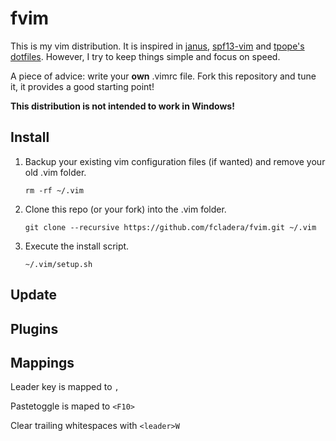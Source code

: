 # fvim

This is my vim distribution. It is inspired in [janus](https://github.com/carlhuda/janus),
[spf13-vim](https://github.com/spf13/spf13-vim) and [tpope's dotfiles](https://github.com/tpope/tpope).
However, I try to keep things simple and focus on speed.

A piece of advice: write your **own** .vimrc file. Fork this repository
and tune it, it provides a good starting point!

**This distribution is not intended to work in Windows!**

## Install

1. Backup your existing vim configuration files (if wanted) and remove
   your old .vim folder.

    ```
    rm -rf ~/.vim
    ```
2. Clone this repo (or your fork) into the .vim folder.

    ```
    git clone --recursive https://github.com/fcladera/fvim.git ~/.vim
    ```

3. Execute the install script.

    ```
    ~/.vim/setup.sh
    ```

## Update

## Plugins

## Mappings

Leader key is mapped to ```,```

Pastetoggle is maped to ```<F10>```

Clear trailing whitespaces with ```<leader>W```
